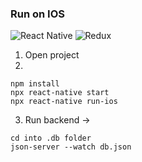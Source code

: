 ### Run on IOS 
![React Native](https://img.shields.io/badge/react_native-%2320232a.svg?style=for-the-badge&logo=react&logoColor=%2361DAFB)
![Redux](https://img.shields.io/badge/redux-%23593d88.svg?style=for-the-badge&logo=redux&logoColor=white)

1. Open project 
2. 
```
npm install
npx react-native start
npx react-native run-ios
```

3. Run backend -> 
```
cd into .db folder
json-server --watch db.json
```

